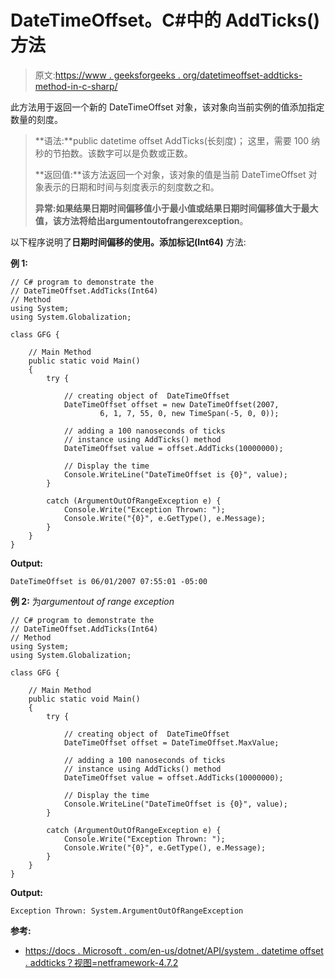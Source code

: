 # DateTimeOffset。C#中的 AddTicks()方法

> 原文:[https://www . geeksforgeeks . org/datetimeoffset-addticks-method-in-c-sharp/](https://www.geeksforgeeks.org/datetimeoffset-addticks-method-in-c-sharp/)

此方法用于返回一个新的 DateTimeOffset 对象，该对象向当前实例的值添加指定数量的刻度。

> **语法:**public datetime offset AddTicks(长刻度)；
> 这里，需要 100 纳秒的节拍数。该数字可以是负数或正数。
> 
> **返回值:**该方法返回一个对象，该对象的值是当前 DateTimeOffset 对象表示的日期和时间与刻度表示的刻度数之和。
> 
> **异常:**如果结果日期时间偏移值小于最小值或结果日期时间偏移值大于最大值，该方法将给出**argumentoutofrangerexception**。

以下程序说明了**日期时间偏移的使用。添加标记(Int64)** 方法:

**例 1:**

```
// C# program to demonstrate the
// DateTimeOffset.AddTicks(Int64)
// Method
using System;
using System.Globalization;

class GFG {

    // Main Method
    public static void Main()
    {
        try {

            // creating object of  DateTimeOffset
            DateTimeOffset offset = new DateTimeOffset(2007,
                    6, 1, 7, 55, 0, new TimeSpan(-5, 0, 0));

            // adding a 100 nanoseconds of ticks
            // instance using AddTicks() method
            DateTimeOffset value = offset.AddTicks(10000000);

            // Display the time
            Console.WriteLine("DateTimeOffset is {0}", value);
        }

        catch (ArgumentOutOfRangeException e) {
            Console.Write("Exception Thrown: ");
            Console.Write("{0}", e.GetType(), e.Message);
        }
    }
}
```

**Output:**

```
DateTimeOffset is 06/01/2007 07:55:01 -05:00

```

**例 2:** 为*argumentout of range exception*

```
// C# program to demonstrate the
// DateTimeOffset.AddTicks(Int64)
// Method
using System;
using System.Globalization;

class GFG {

    // Main Method
    public static void Main()
    {
        try {

            // creating object of  DateTimeOffset
            DateTimeOffset offset = DateTimeOffset.MaxValue;

            // adding a 100 nanoseconds of ticks
            // instance using AddTicks() method
            DateTimeOffset value = offset.AddTicks(10000000);

            // Display the time
            Console.WriteLine("DateTimeOffset is {0}", value);
        }

        catch (ArgumentOutOfRangeException e) {
            Console.Write("Exception Thrown: ");
            Console.Write("{0}", e.GetType(), e.Message);
        }
    }
}
```

**Output:**

```
Exception Thrown: System.ArgumentOutOfRangeException

```

**参考:**

*   [https://docs . Microsoft . com/en-us/dotnet/API/system . datetime offset . addticks？视图=netframework-4.7.2](https://docs.microsoft.com/en-us/dotnet/api/system.datetimeoffset.addticks?view=netframework-4.7.2)